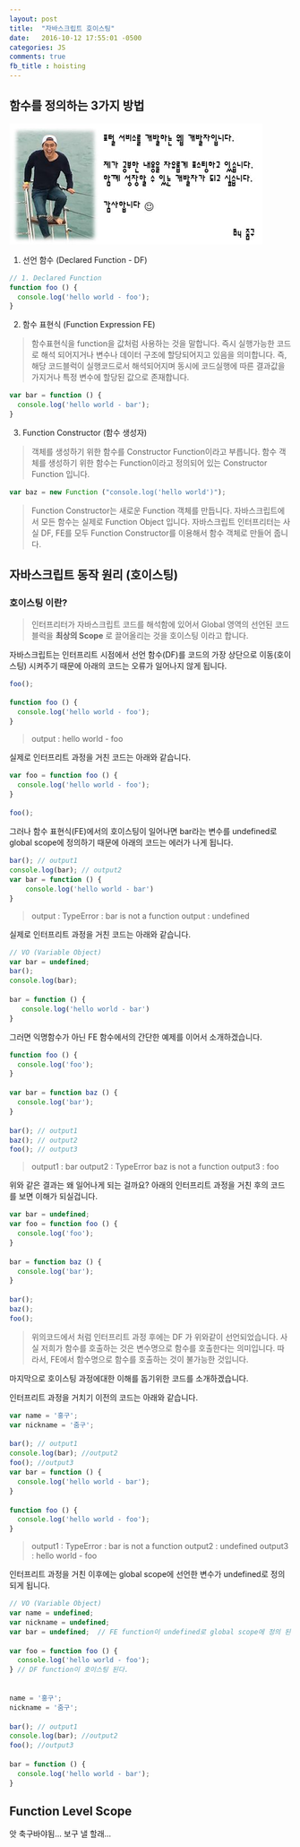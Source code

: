 ```yaml
---
layout: post
title:  "자바스크립트 호이스팅"
date:   2016-10-12 17:55:01 -0500
categories: JS
comments: true
fb_title : hoisting
---
```

## 함수를 정의하는 3가지 방법

![zumgu_profie](/images/zumgu_profie.jpg)

1) 선언 함수 (Declared Function - DF)

``` js
// 1. Declared Function
function foo () {
  console.log('hello world - foo');
}
```

2) 함수 표현식 (Function Expression FE)

> 함수표현식을 function을 값처럼 사용하는 것을 말합니다.
  즉시 실행가능한 코드로 해석 되어지거나 변수나 데이터 구조에 할당되어지고 있음을 의미합니다.
  즉, 해당 코드블럭이 실행코드로서 해석되어지며 동시에 코드실행에 따른 결과값을 가지거나 특정 변수에 할당된 값으로 존재합니다.

``` js
var bar = function () {
  console.log('hello world - bar');
}
```

3) Function Constructor (함수 생성자)

> 객체를 생성하기 위한 함수를 Constructor Function이라고 부릅니다.
  함수 객체를 생성하기 위한 함수는 Function이라고 정의되어 있는 Constructor Function 입니다.

```js
var baz = new Function ("console.log('hello world')");
```

> Function Constructor는 새로운 Function 객체를 만듭니다.
  자바스크립트에서 모든 함수는 실제로 Function Object 입니다.
  자바스크립트 인터프리터는 사실 DF, FE를 모두 Function Constructor를 이용해서 함수 객체로 만들어 줍니다.


## 자바스크립트 동작 원리 (호이스팅)

### 호이스팅 이란?

> 인터프리터가 자바스크립트 코드를 해석함에 있어서 Global 영역의 선언된 코드 블럭을 **최상의 Scope** 로 끌어올리는 것을 호이스팅 이라고 합니다.

자바스크립트는 인터프리트 시점에서 선언 함수(DF)를 코드의 가장 상단으로 이동(호이스팅) 시켜주기 때문에 아래의 코드는 오류가 일어나지 않게 됩니다.

```js
foo();

function foo () {
  console.log('hello world - foo');
}
```

> output : hello world - foo

실제로 인터프리트 과정을 거친 코드는 아래와 같습니다.

``` js
var foo = function foo () {
  console.log('hello world - foo');
}

foo();
```

그러나 함수 표현식(FE)에서의 호이스팅이 일어나면 bar라는 변수를 undefined로 global scope에 정의하기 때문에 아래의 코드는 에러가 나게 됩니다.

``` js
bar(); // output1
console.log(bar); // output2
var bar = function () {
    console.log('hello world - bar')
}

```

> output : TypeError : bar is not a function
  output : undefined

실제로 인터프리트 과정을 거친 코드는 아래와 같습니다.

``` js
// VO (Variable Object)
var bar = undefined;
bar();
console.log(bar);

bar = function () {
   console.log('hello world - bar')
}
```

그러면 익명함수가 아닌 FE 함수에서의 간단한 예제를 이어서 소개하겠습니다.

``` js
function foo () {
  console.log('foo');
}

var bar = function baz () {
  console.log('bar');
}

bar(); // output1
baz(); // output2
foo(); // output3
```

> output1 : bar
  output2 : TypeError baz is not a function
  output3 : foo

위와 같은 결과는 왜 일어나게 되는 걸까요?
아래의 인터프리트 과정을 거친 후의 코드를 보면 이해가 되실겁니다.

```js
var bar = undefined;
var foo = function foo () {
  console.log('foo');
}

bar = function baz () {
  console.log('bar');
}

bar();
baz();
foo();
```

> 위의코드에서 처럼 인터프리트 과정 후에는 DF 가 위와같이 선언되었습니다.
  사실 저희가 함수를 호출하는 것은 변수명으로 함수를 호출한다는 의미입니다.
  따라서, FE에서 함수명으로 함수를 호출하는 것이 불가능한 것입니다.

마지막으로 호이스팅 과정에대한 이해를 돕기위한 코드를 소개하겠습니다.

인터프리트 과정을 거치기 이전의 코드는 아래와 같습니다.

``` js
var name = '홍구';
var nickname = '줌구';

bar(); // output1
console.log(bar); //output2
foo(); //output3
var bar = function () {
  console.log('hello world - bar');
}

function foo () {
  console.log('hello world - foo');
}
```

> output1 : TypeError : bar is not a function
  output2 : undefined
  output3 : hello world - foo


인터프리트 과정을 거친 이후에는 global scope에 선언한 변수가 undefined로 정의되게 됩니다.

``` js
// VO (Variable Object)
var name = undefined;
var nickname = undefined;
var bar = undefined;  // FE function이 undefined로 global scope에 정의 된다.

var foo = function foo () {
  console.log('hello world - foo');
} // DF function이 호이스팅 된다.


name = '홍구';
nickname = '줌구';

bar(); // output1
console.log(bar); //output2
foo(); //output3

bar = function () {
  console.log('hello world - bar');
}
```

## Function Level Scope

앗 축구바야됨... 보구 낼 할래...
